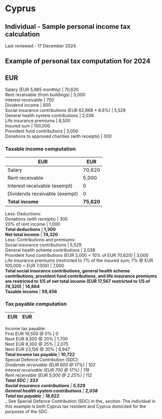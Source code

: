 # Cyprus
## Individual - Sample personal income tax calculation
Last reviewed - 17 December 2024
## Example of personal tax computation for 2024
EUR  
---  
Salary (EUR 5,885 monthly) | 70,620  
Rent receivable (from buildings) | 5,000  
Interest receivable | 700  
Dividend income | 600  
Social insurance contributions (EUR 62,868 * 8.8%) | 5,529  
General health system contributions | 2,038  
Life insurance premiums | 8,500  
Insured sum | 100,000  
Provident fund contributions | 3,000  
Donations to approved charities (with receipts) | 300  
### Taxable income computation
EUR | EUR  
---|---  
Salary | 70,620  
Rent receivable | 5,000  
Interest receivable (exempt) | 0  
Dividends receivable (exempt) | 0  
**Total income** | **75,620**  
Less: Deductions:  
Donations (with receipts) | 300  
20% of rent income | 1,000  
**Total deductions** | **1,300**  
**Net total income** | **74,320**  
Less: Contributions and premiums:  
Social insurance contributions | 5,529  
General health scheme contributions | 2,038  
Provident fund contributions (EUR 3,000 < 10% of EUR 70,620) | 3,000  
Life insurance premiums (restricted to 7% of the insured sum; 7% @ EUR 100,000 = EUR 7,000) | 7,000  
**Total social insurance contributions, general health scheme contributions, provident fund contributions, and life insurance premiums are restricted to 1/5 of net total income (EUR 17,567 restricted to 1/5 of 74,320)** | **14,864**  
**Taxable income** | **59,456**  
###  Tax payable computation
EUR | EUR  
---|---  
Income tax payable:  
First EUR 19,500 @ 0% | 0  
Next EUR 8,500 @ 20% | 1,700  
Next EUR 8,300 @ 25% | 2,075  
Next EUR 23,156 @ 30% | 6,947  
**Total income tax payable** | **10,722**  
Special Defence Contribution (SDC)*:  
Dividends receivable (EUR 600 @ 17%) | 102  
Interest receivable (EUR 700 @ 17%) | 119  
Rent receivable (EUR 5,000 @ 2.25%) | 112  
**Total SDC** | **333**  
**Social insurance contributions** | **5,529**  
**General health system contributions** | **2,038**  
**Total tax payable** | **18,622**  
_* See Special Defence Contribution (SDC) in the_ _section._ The individual in this example is both Cyprus tax resident and Cyprus domiciled for the purposes of the SDC.
